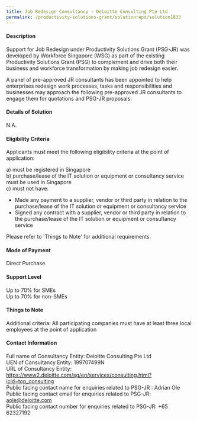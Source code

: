 ```yaml
---
title: Job Redesign Consultancy - Deloitte Consulting Pte Ltd
permalink: /productivity-solutions-grant/solutionrepo/solution1833
---
```


#### Description

Support for Job Redesign under Productivity Solutions Grant (PSG-JR) was developed by Workforce Singapore (WSG) as part of the existing Productivity Solutions Grant (PSG) to complement and drive both their business and workforce transformation by making job redesign easier.

A panel of pre-approved JR consultants has been appointed to help enterprises redesign work processes, tasks and responsibilities and businesses may approach the following pre-approved JR consultants to engage them for quotations and PSG-JR proposals:

#### Details of Solution

N.A.

#### Eligibility Criteria

Applicants must meet the following eligibility criteria at the point of application:

a) must be registered in Singapore <br>
b) purchase/lease of the IT solution or equipment or consultancy service must be used in Singapore <br>
c) must not have:
- Made any payment to a supplier, vendor or third party in relation to the purchase/lease of the IT solution or equipment or consultancy service
- Signed any contract with a supplier, vendor or third party in relation to the purchase/lease of the IT solution or equipment or consultancy service

Please refer to 'Things to Note' for additional requirements.

#### Mode of Payment
Direct Purchase

#### Support Level
Up to 70% for SMEs <br>
Up to 70% for non-SMEs

#### Things to Note
Additional criteria: All participating companies must have at least three local employees at the point of application

#### Contact Information
Full name of Consultancy Entity: Deloitte Consulting Pte Ltd <br>UEN of Consultancy Entity: 199707499N<br>URL of Consultancy Entity:  https://www2.deloitte.com/sg/en/services/consulting.html?icid=top_consulting <br>Public facing contact name for enquiries related to PSG-JR : Adrian Ole<br>Public facing contact email for enquiries related to PSG-JR: aole@deloitte.com<br>Public facing contact number for enquiries related to PSG-JR: +65 62327192

